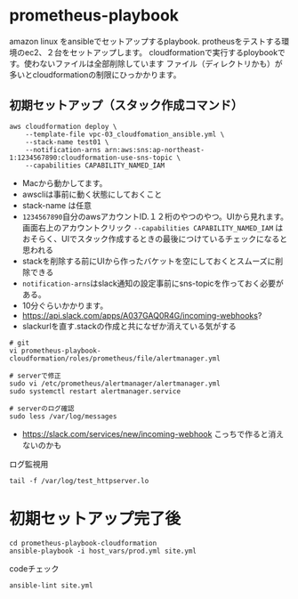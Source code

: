 # prometheus-playbook

amazon linux をansibleでセットアップするplaybook. protheusをテストする環境のec2、２台をセットアップします。
cloudformationで実行するploybookです。使わないファイルは全部削除しています
ファイル（ディレクトリかも）が多いとcloudformationの制限にひっかかります。

## 初期セットアップ（スタック作成コマンド）
```
aws cloudformation deploy \
    --template-file vpc-03_cloudfomation_ansible.yml \
    --stack-name test01 \
    --notification-arns arn:aws:sns:ap-northeast-1:1234567890:cloudformation-use-sns-topic \
    --capabilities CAPABILITY_NAMED_IAM
```
- Macから動かしてます。
- awscliは事前に動く状態にしておくこと
- stack-name は任意
- `1234567890`自分のawsアカウントID.１２桁のやつのやつ。UIから見れます。画面右上のアカウントクリック
`--capabilities CAPABILITY_NAMED_IAM` はおそらく、UIでスタック作成するときの最後につけているチェックになると思われる
- stackを削除する前にUIから作ったバケットを空にしておくとスムーズに削除できる
- `notification-arns`はslack通知の設定事前にsns-topicを作っておく必要がある。
- 10分ぐらいかかります。
- https://api.slack.com/apps/A037GAQ0R4G/incoming-webhooks?
- slackurlを直す.stackの作成と共になぜか消えている気がする
```
# git
vi prometheus-playbook-cloudformation/roles/prometheus/file/alertmanager.yml

# serverで修正
sudo vi /etc/prometheus/alertmanager/alertmanager.yml
sudo systemctl restart alertmanager.service

# serverのログ確認
sudo less /var/log/messages
```
- https://slack.com/services/new/incoming-webhook
こっちで作ると消えないのかも

ログ監視用
```
tail -f /var/log/test_httpserver.lo
```

# 初期セットアップ完了後

```
cd prometheus-playbook-cloudformation
ansible-playbook -i host_vars/prod.yml site.yml

```

codeチェック
```
ansible-lint site.yml
```
